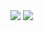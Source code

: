 <div style="display:block;">
  <img src="https://raw.githubusercontent.com/mofengfs/mofengfs/main/assets/giphy.gif" />
  <img src="https://raw.githubusercontent.com/mofengfs/mofengfs/main/assets/giphy.gif" />
</div>

